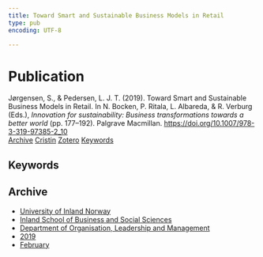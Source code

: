 ```yaml
---
title: Toward Smart and Sustainable Business Models in Retail
type: pub
encoding: UTF-8

---
```

<h1>Publication</h1>
<article id="csl-bib-container-NA2URFJ2" class="csl-bib-container">
  <div class="csl-bib-body"> <div class="csl-entry">Jørgensen, S., &#38; Pedersen, L. J. T. (2019). Toward Smart and Sustainable Business Models in Retail. In N. Bocken, P. Ritala, L. Albareda, &#38; R. Verburg (Eds.), <i>Innovation for sustainability: Business transformations towards a better world</i> (pp. 177–192). Palgrave Macmillan. <a href="https://doi.org/10.1007/978-3-319-97385-2_10">https://doi.org/10.1007/978-3-319-97385-2_10</a></div> </div>
  <div class="csl-bib-buttons">
    <a href="#taxonomy-article-NA2URFJ2" alt="archive" class="csl-bib-button">Archive</a>
    <a href="https://app.cristin.no/results/show.jsf?id=1680634" alt="Cristin" class="csl-bib-button">Cristin</a>
    <a href="http://zotero.org/groups/5881554/items/NA2URFJ2" alt="Zotero" class="csl-bib-button">Zotero</a>
    <a href="#keywords-article-NA2URFJ2" alt="keywords" class="csl-bib-button">Keywords</a>
  </div>
  <div id="csl-bib-meta-container-NA2URFJ2"></div>
</article>
<div id="csl-bib-meta-NA2URFJ2" class="csl-bib-meta">
  <article id="keywords-article-NA2URFJ2" class="keywords-article">
    <h1>Keywords</h1>
    
  </article>
  <article id="taxonomy-article-NA2URFJ2" class="taxonomy-article">
    <h1>Archive</h1>
    <ul>
      <li><a href="{{< params subfolder >}}en/archive/?key=3DCRN523">University of Inland Norway</a></li>
      <li><a href="{{< params subfolder >}}en/archive/?key=DU8Q9LN9">Inland School of Business and Social Sciences</a></li>
      <li><a href="{{< params subfolder >}}en/archive/?key=4LUWR3ZM">Department of Organisation, Leadership and Management</a></li>
      <li><a href="{{< params subfolder >}}en/archive/?key=7GQPC2L9">2019</a></li>
      <li><a href="{{< params subfolder >}}en/archive/?key=SDDYFJAM">February</a></li>
    </ul>
  </article>
</div>
